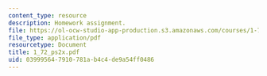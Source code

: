 ```yaml
---
content_type: resource
description: Homework assignment.
file: https://ol-ocw-studio-app-production.s3.amazonaws.com/courses/1-72-groundwater-hydrology-fall-2005/039995647910781ab4c4de9a54ff0486_1_72_ps2x.pdf
file_type: application/pdf
resourcetype: Document
title: 1_72_ps2x.pdf
uid: 03999564-7910-781a-b4c4-de9a54ff0486
---
```

